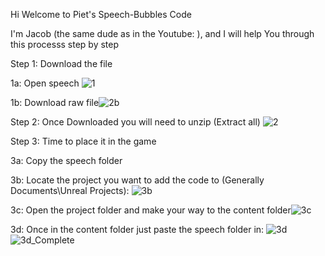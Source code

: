 Hi Welcome to Piet's Speech-Bubbles Code

I'm Jacob (the same dude as in the Youtube: ), and I will help You through this processs step by step


Step 1: Download the file 

1a: Open speech ![1](https://github.com/GithubPiet/Speech-Bubbles/assets/114337709/6aa6a620-7d2c-4dae-b5ea-aefc4e8667f8)

1b: Download raw file![2b](https://github.com/GithubPiet/Speech-Bubbles/assets/114337709/bc4abfb8-e2b5-4d55-a2d4-6a345abcee58)


Step 2: Once Downloaded you will need to unzip (Extract all) ![2](https://github.com/GithubPiet/Speech-Bubbles/assets/114337709/da7da448-3a4c-4df3-8af8-a5389e1483e9)


Step 3: Time to place it in the game

3a: Copy the speech folder

3b: Locate the project you want to add the code to (Generally Documents\Unreal Projects): ![3b](https://github.com/GithubPiet/Speech-Bubbles/assets/114337709/16fe4347-7b26-48d9-8dc8-b390d827d005)


3c: Open the project folder and make your way to the content folder![3c](https://github.com/GithubPiet/Speech-Bubbles/assets/114337709/35bbbff1-46e2-4706-aeb2-791af832123a)


3d: Once in the content folder just paste the speech folder in: ![3d](https://github.com/GithubPiet/Speech-Bubbles/assets/114337709/a21a5f7a-e16d-4eae-bbf6-35e6061e2c25)![3d_Complete](https://github.com/GithubPiet/Speech-Bubbles/assets/114337709/12e49c7b-cef5-4fe4-8f92-861bcb9c7531)


